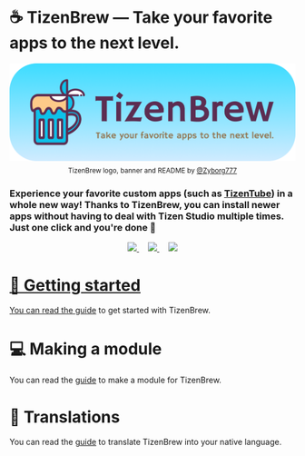 # ☕ TizenBrew — Take your favorite apps to the next level.

<p align="center">
    <img
        width="700px"
        src="./.github/assets/TizenBrew_Official_Banner.png">
    <br>
     <sub> TizenBrew logo, banner and README by <a href="https://github.com/Zyborg777">@Zyborg777</a> </sub>
</p>

### Experience your favorite custom apps (such as [TizenTube](https://github.com/reisxd/TizenTube)) in a whole new way! Thanks to TizenBrew, you can install newer apps without having to deal with Tizen Studio multiple times. Just one click and you're done 🎊

<p align="center">
    <a href="https://discord.gg/m2P7v8Y2qR">
       <picture>
           <source height="24px" media="(prefers-color-scheme: dark)" srcset="https://user-images.githubusercontent.com/13122796/178032563-d4e084b7-244e-4358-af50-26bde6dd4996.png" />
           <img height="24px" src="https://user-images.githubusercontent.com/13122796/178032563-d4e084b7-244e-4358-af50-26bde6dd4996.png" />
       </picture>
       </a>&nbsp;&nbsp;&nbsp;
       <a href="https://reddit.com/r/TizenTube">
       <picture>
           <source height="24px" media="(prefers-color-scheme: dark)" srcset="https://user-images.githubusercontent.com/13122796/178032351-9d9d5619-8ef7-470a-9eec-2744ece54553.png" />
           <img height="24px" src="https://user-images.githubusercontent.com/13122796/178032351-9d9d5619-8ef7-470a-9eec-2744ece54553.png" />
       </picture>
       </a>&nbsp;&nbsp;&nbsp;
       <a href="https://www.youtube.com/@tizenbrew">
      <picture>
         <source height="24px" media="(prefers-color-scheme: dark)" srcset="https://user-images.githubusercontent.com/13122796/178032714-c51c7492-0666-44ac-99c2-f003a695ab50.png" />
         <img height="24px" src="https://user-images.githubusercontent.com/13122796/178032714-c51c7492-0666-44ac-99c2-f003a695ab50.png" />
     </picture>
           
# 🙌 Getting started

You can read the [guide](./docs/README.md) to get started with TizenBrew.

# 💻 Making a module

You can read the [guide](./docs/MODULES.md) to make a module for TizenBrew.

# 💬 Translations

You can read the [guide](./docs/TRANSLATION.md) to translate TizenBrew into your native language.
